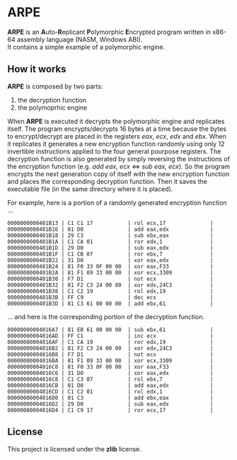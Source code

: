 
# ARPE
**ARPE** is an **A**uto-**R**eplicant **P**olymorphic **E**ncrypted program written in x86-64 assembly language (NASM, Windows ABI).  
It contains a simple example of a polymorphic engine.  

## How it works

**ARPE** is composed by two parts:  
1. the decryption function  
2. the polymoprhic engine  

When **ARPE** is executed it decrypts the polymorphic engine and replicates itself. The program encrypts/decrypts 16 bytes at a time because the bytes to encrypt/decrypt are placed in the registers _eax_, _ecx_, _edx_ and _ebx_. When it replicates it generates a new encryption function randomly using only 12 invertible instructions applied to the four general pourpose registers. The decryption function is also generated by simply reversing the instructions of the encryption function (e.g. _add eax, ecx_ <=> _sub eax, ecx_). So the program encrypts the next generation copy of itself with the new encryption function and places the corresponding decryption function. Then it saves the executable file (in the same directory where it is placed).  

For example, here is a portion of a randomly generated encryption function ...  
```x86asm
0000000000401B13 | C1 C1 17           | rol ecx,17              |
0000000000401B16 | 01 D0              | add eax,edx             |
0000000000401B18 | 29 C3              | sub ebx,eax             |
0000000000401B1A | C1 CA 01           | ror edx,1               |
0000000000401B1D | 29 D0              | sub eax,edx             |
0000000000401B1F | C1 CB 07           | ror ebx,7               |
0000000000401B22 | 31 D0              | xor eax,edx             |
0000000000401B24 | 81 F0 33 0F 00 00  | xor eax,F33             |
0000000000401B2A | 81 F1 09 33 00 00  | xor ecx,3309            |
0000000000401B30 | F7 D1              | not ecx                 |
0000000000401B32 | 81 F2 C3 24 00 00  | xor edx,24C3            |
0000000000401B38 | C1 C2 19           | rol edx,19              |
0000000000401B3B | FF C9              | dec ecx                 |
0000000000401B3D | 81 C3 61 00 00 00  | add ebx,61              |
```
... and here is the corresponding portion of the decryption function.  
```x86asm
00000000004016A7 | 81 EB 61 00 00 00  | sub ebx,61              |
00000000004016AD | FF C1              | inc ecx                 |
00000000004016AF | C1 CA 19           | ror edx,19              |
00000000004016B2 | 81 F2 C3 24 00 00  | xor edx,24C3            |
00000000004016B8 | F7 D1              | not ecx                 |
00000000004016BA | 81 F1 09 33 00 00  | xor ecx,3309            |
00000000004016C0 | 81 F0 33 0F 00 00  | xor eax,F33             |
00000000004016C6 | 31 D0              | xor eax,edx             |
00000000004016C8 | C1 C3 07           | rol ebx,7               |
00000000004016CB | 01 D0              | add eax,edx             |
00000000004016CD | C1 C2 01           | rol edx,1               |
00000000004016D0 | 01 C3              | add ebx,eax             |
00000000004016D2 | 29 D0              | sub eax,edx             |
00000000004016D4 | C1 C9 17           | ror ecx,17              |
```

## License
This project is licensed under the **zlib** license.

